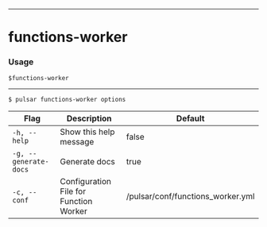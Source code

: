 ------------

# functions-worker

### Usage

`$functions-worker`

------------



```bdocs-tab:example_shell
$ pulsar functions-worker options
```

|Flag|Description|Default|
|---|---|---|
| `-h, --help` | Show this help message|false|
| `-g, --generate-docs` | Generate docs|true|
| `-c, --conf` | Configuration File for Function Worker|/pulsar/conf/functions_worker.yml|

